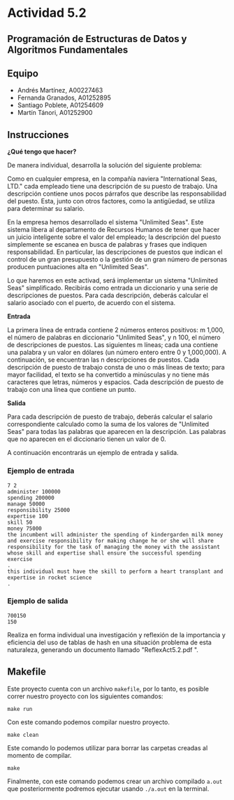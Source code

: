 # Actividad 5.2 
## Programación de Estructuras de Datos y Algoritmos Fundamentales

## Equipo 
- Andrés Martínez, A00227463
- Fernanda Granados, A01252895
- Santiago Poblete, A01254609
- Martín Tánori, A01252900

## Instrucciones

**¿Qué tengo que hacer?**

De manera individual, desarrolla la solución del siguiente problema:

Como en cualquier empresa, en la compañía naviera "International Seas, LTD." cada empleado tiene una descripción de su puesto de trabajo. Una descripción contiene unos pocos párrafos que describe las responsabilidad del puesto. Esta, junto con otros factores, como la antigüedad, se utiliza para determinar su salario.

En la empresa hemos desarrollado el sistema "Unlimited Seas". Este sistema libera al departamento de Recursos Humanos de tener que hacer un juicio inteligente sobre el valor del empleado; la descripción del puesto simplemente se escanea en busca de palabras y frases que indiquen responsabilidad. En particular, las descripciones de puestos que indican el control de un gran presupuesto o la gestión de un gran número de personas producen puntuaciones alta en "Unlimited Seas".

Lo que haremos en este activad, será implementar un sistema "Unlimited Seas" simplificado. Recibirás como entrada un diccionario y una serie de descripciones de puestos. Para cada descripción, deberás calcular el salario asociado con el puerto, de acuerdo con el sistema.

**Entrada**

La primera línea de entrada contiene 2 números enteros positivos: m 1,000, el número de palabras en diccionario "Unlimited Seas", y n 100, el número de descripciones de puestos. Las siguientes m líneas; cada una contiene una palabra y un valor en dólares (un número entero entre 0 y 1,000,000). A continuación, se encuentran las n descripciones de puestos. Cada descripción de puesto de trabajo consta de uno o más líneas de texto; para mayor facilidad, el texto se ha convertido a minúsculas y no tiene más caracteres que letras, números y espacios. Cada descripción de puesto de trabajo con una línea que contiene un punto.

**Salida**

Para cada descripción de puesto de trabajo, deberás calcular el salario correspondiente calculado como la suma de los valores de "Unlimited Seas" para todas las palabras que aparecen en la descripción. Las palabras que no aparecen en el diccionario tienen un valor de 0.

A continuación encontrarás un ejemplo de entrada y salida.

### Ejemplo de entrada

```
7 2
administer 100000
spending 200000
manage 50000
responsibility 25000
expertise 100
skill 50
money 75000
the incumbent will administer the spending of kindergarden milk money
and exercise responsibility for making change he or she will share
responsibility for the task of managing the money with the assistant
whose skill and expertise shall ensure the successful spending exercise
.
this individual must have the skill to perform a heart transplant and
expertise in rocket science
.
```
### Ejemplo de salida

```
700150
150
```

Realiza en forma individual una investigación y reflexión de la importancia y eficiencia del uso de tablas de hash en una situación problema de esta naturaleza,  generando un documento llamado "ReflexAct5.2.pdf ".



## Makefile 
Este proyecto cuenta con un archivo `makefile`, por lo tanto, es posible correr nuestro proyecto con los siguientes comandos: 

```
make run
```

Con este comando podemos compilar nuestro proyecto.

```
make clean
```
Este comando lo podemos utilizar para borrar las carpetas creadas al momento de compilar. 

```
make
```
Finalmente, con este comando podemos crear un archivo compilado `a.out` que posteriormente podremos ejecutar usando `./a.out` en la terminal. 

